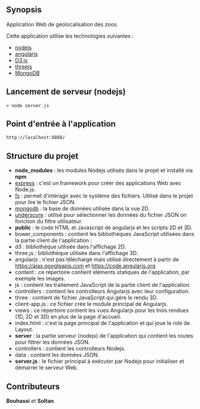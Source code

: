 ## Synopsis

Application Web de géolocalisation des zoos.

Cette application utilise les technologies suivantes :
* [nodejs](https://nodejs.org)
* [angularjs](https://angularjs.org)
* [D3.js](http://d3js.org/)
* [threejs](http://threejs.org/)
* [MongoDB](https://www.mongodb.org/)

## Lancement de serveur (nodejs)

```
> node server.js
```

## Point d'entrée à l'application

```
http://localhost:8888/
```

## Structure du projet

* **node_modules** : les modules Nodejs utilisés dans le projet et installé via **npm**
 * [express](http://expressjs.com/) : c'est un framework pour créer des applications Web avec Node.js.
 * [fs](https://nodejs.org/api/fs.html) : permet d'intéragir avec le système des fichiers. Utilisé dans le projet pour lire le fichier JSON.
 * [mongodb](https://www.mongodb.org/) : la base de données utilisée dans la vue 2D.
 * [underscore](http://underscorejs.org) : utilisé pour sélectionner les données du fichier JSON on fonction du filtre utilisateur.
* **public** : le code HTML et Javascript de angularjs et les scripts 2D et 3D.
 * bower_components : contient les bibliothèques JavaScript utilisées dans la partie client de l'application :
  * d3 : bibliothèque utilisée dans l'affichage 2D.
  * three.js : bibliothèque utilisée dans l'affichage 3D.
  * angularjs : n'est pas téléchargé mais utilisé directement à partir de https://ajax.googleapis.com et https://code.angularjs.org
 * content : ce répertoire contient éléments statiques de l'application, par exemple les images.
 * js : contient les traitement JavaScript de la partie client de l'application.
  * controllers : contient les controlleurs Angularjs avec leur configuration.
  * three : contient de fichier JavaScript qui gére le rendu 3D.
  * client-app.js : ce fichier crée le module principal de Angularjs.
 * views : ce répertoire contient les vues Angularjs pour les trois rendues (1D, 2D et 3D) en plus de la page d'accueil.
 * index.html : c'est la page principal de l'application et qui joue le role de Layout.
* **server** : la partie serveur (nodejs) de l'application qui contient les routes pour filtrer les données JSON.
 * controllers : contient les controlleurs Nodejs.
 * data : contient les données JSON.
* **server.js** : le fichier principal à exécuter par Nodejs pour initialiser et démarrer le serveur Web.

## Contributeurs

**Bouhassi** et **Soltan**
